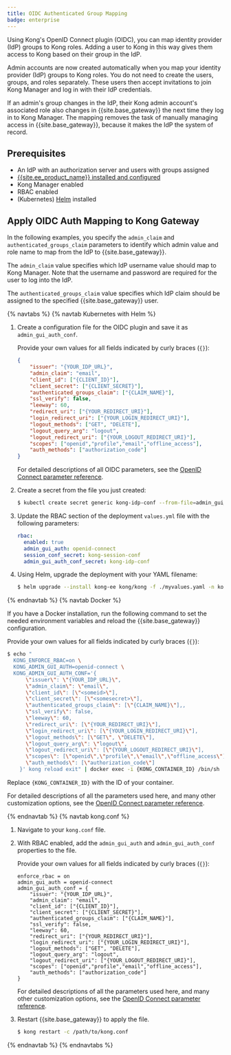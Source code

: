 ```yaml
---
title: OIDC Authenticated Group Mapping
badge: enterprise
---
```


Using Kong's OpenID Connect plugin (OIDC), you can map identity provider (IdP)
groups to Kong roles. Adding a user to Kong in this way gives them access to
Kong based on their group in the IdP.

Admin accounts are now created automatically 
when you map your identity provider (IdP) groups to Kong roles. You do 
not need to create the users, groups, and roles separately. These users then accept invitations to join 
Kong Manager and log in with their IdP credentials. 

If an admin's group changes in the IdP, their Kong admin account's associated
role also changes in {{site.base_gateway}} the next time they log in to Kong
Manager. The mapping removes the task of manually managing access in
{{site.base_gateway}}, because it makes the IdP the system of record.

## Prerequisites

* An IdP with an authorization server and users with groups assigned
* [{{site.ee_product_name}} installed and configured](/gateway/{{page.kong_version}}/install-and-run)
* Kong Manager enabled
* RBAC enabled
* (Kubernetes) [Helm](https://helm.sh/docs/intro/install/) installed

## Apply OIDC Auth Mapping to Kong Gateway

In the following examples, you specify the `admin_claim` and `authenticated_groups_claim` parameters 
to identify which admin value and role name to map from the IdP to {{site.base_gateway}}.

The `admin_claim` value specifies which IdP username value should map to Kong Manager. 
Note that the username and password are required for the user to log into the IdP.

The `authenticated_groups_claim` value specifies which IdP claim should be assigned to the
specified {{site.base_gateway}} user.

{% navtabs %}
{% navtab Kubernetes with Helm %}

1. Create a configuration file for the OIDC plugin and save it as
`admin_gui_auth_conf`.

   Provide your own values for all fields indicated by curly braces (`{}`):

    ```json
    {                                      
        "issuer": "{YOUR_IDP_URL}",        
        "admin_claim": "email",
        "client_id": ["{CLIENT_ID}"],                 
        "client_secret": ["{CLIENT_SECRET}"],
        "authenticated_groups_claim": ["{CLAIM_NAME}"],
        "ssl_verify": false,
        "leeway": 60,
        "redirect_uri": ["{YOUR_REDIRECT_URI}"],
        "login_redirect_uri": ["{YOUR_LOGIN_REDIRECT_URI}"],
        "logout_methods": ["GET", "DELETE"],
        "logout_query_arg": "logout",
        "logout_redirect_uri": ["{YOUR_LOGOUT_REDIRECT_URI}"],
        "scopes": ["openid","profile","email","offline_access"],
        "auth_methods": ["authorization_code"]
    }
    ```

    For detailed descriptions of all OIDC parameters, see the 
    [OpenID Connect parameter reference](/hub/kong-inc/openid-connect/#configuration-parameters).

2. Create a secret from the file you just created:

    ```sh
    $ kubectl create secret generic kong-idp-conf --from-file=admin_gui_auth_conf -n kong
    ```

3. Update the RBAC section of the deployment `values.yml` file with the
following parameters:

    ```yaml
    rbac:
      enabled: true
      admin_gui_auth: openid-connect
      session_conf_secret: kong-session-conf   
      admin_gui_auth_conf_secret: kong-idp-conf
    ```

4. Using Helm, upgrade the deployment with your YAML filename:

    ```sh
    $ helm upgrade --install kong-ee kong/kong -f ./myvalues.yaml -n kong
    ```
{% endnavtab %}
{% navtab Docker %}

If you have a Docker installation, run the following command to set the needed
environment variables and reload the {{site.base_gateway}} configuration.

   Provide your own values for all fields indicated by curly braces (`{}`):

```sh
$ echo "
  KONG_ENFORCE_RBAC=on \
  KONG_ADMIN_GUI_AUTH=openid-connect \
  KONG_ADMIN_GUI_AUTH_CONF='{
      \"issuer\": \"{YOUR_IDP_URL}\",
      \"admin_claim\": \"email\",
      \"client_id\": [\"<someid>\"],
      \"client_secret\": [\"<somesecret>\"],
      \"authenticated_groups_claim\": [\"{CLAIM_NAME}\"],,
      \"ssl_verify\": false,
      \"leeway\": 60,
      \"redirect_uri\": [\"{YOUR_REDIRECT_URI}\"],
      \"login_redirect_uri\": [\"{YOUR_LOGIN_REDIRECT_URI}\"],
      \"logout_methods\": [\"GET\", \"DELETE\"],
      \"logout_query_arg\": \"logout\",
      \"logout_redirect_uri\": [\"{YOUR_LOGOUT_REDIRECT_URI}\"],
      \"scopes\": [\"openid\",\"profile\",\"email\",\"offline_access\"],
      \"auth_methods\": [\"authorization_code\"]
    }' kong reload exit" | docker exec -i {KONG_CONTAINER_ID} /bin/sh
```

Replace `{KONG_CONTAINER_ID}` with the ID of your container.

For detailed descriptions of all the parameters used here, and many other customization options, 
see the [OpenID Connect parameter reference](/hub/kong-inc/openid-connect/#configuration-parameters).

{% endnavtab %}
{% navtab kong.conf %}

1. Navigate to your `kong.conf` file.

2. With RBAC enabled, add the `admin_gui_auth` and `admin_gui_auth_conf`
properties to the file.

   Provide your own values for all fields indicated by curly braces (`{}`):

    ```
    enforce_rbac = on
    admin_gui_auth = openid-connect
    admin_gui_auth_conf = {                                      
        "issuer": "{YOUR_IDP_URL}",        
        "admin_claim": "email",
        "client_id": ["{CLIENT_ID}"],                 
        "client_secret": ["{CLIENT_SECRET}"],
        "authenticated_groups_claim": ["{CLAIM_NAME}"],
        "ssl_verify": false,
        "leeway": 60,
        "redirect_uri": ["{YOUR_REDIRECT_URI}"],
        "login_redirect_uri": ["{YOUR_LOGIN_REDIRECT_URI}"],
        "logout_methods": ["GET", "DELETE"],
        "logout_query_arg": "logout",
        "logout_redirect_uri": ["{YOUR_LOGOUT_REDIRECT_URI}"],
        "scopes": ["openid","profile","email","offline_access"],
        "auth_methods": ["authorization_code"]
    }
    ```

    For detailed descriptions of all the parameters used here, and many other
    customization options, see the [OpenID Connect parameter reference](/hub/kong-inc/openid-connect/#configuration-parameters).

3. Restart {{site.base_gateway}} to apply the file.

    ```sh
    $ kong restart -c /path/to/kong.conf
    ```

{% endnavtab %}
{% endnavtabs %}
